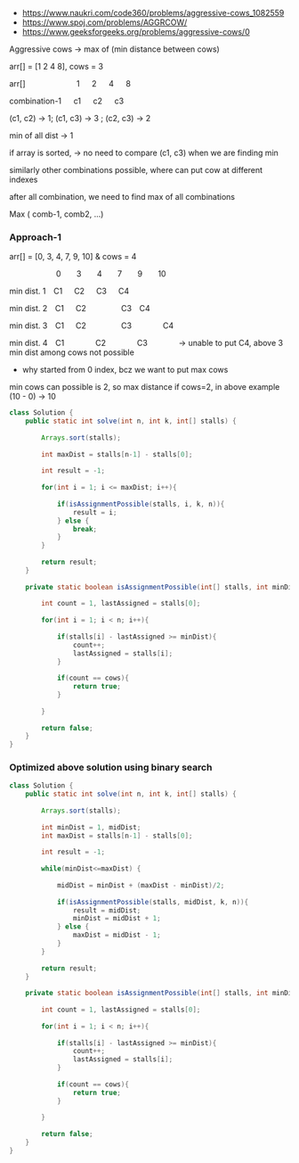 * https://www.naukri.com/code360/problems/aggressive-cows_1082559
* https://www.spoj.com/problems/AGGRCOW/
* https://www.geeksforgeeks.org/problems/aggressive-cows/0


Aggressive cows &rarr; max of (min distance between cows)

arr[] = [1 2 4 8], cows = 3


arr[] &emsp;&emsp;&emsp;&emsp;&emsp;&emsp; 1 &emsp; 2 &emsp; 4 &emsp; 8

combination-1 &emsp; c1  &emsp; c2 &emsp; c3

(c1, c2) &rarr; 1; (c1, c3) &rarr; 3 ; (c2, c3) &rarr; 2  

min of all dist  &rarr; 1

if array is sorted, &rarr; no need to compare (c1, c3) when we are finding min

similarly other combinations possible, where can put cow at different indexes

after all combination, we need to find max of all combinations

Max ( comb-1, comb2, ...)


### Approach-1

arr[] = [0, 3, 4, 7, 9, 10] & cows = 4

&emsp;&emsp;&emsp;&emsp;&emsp;&emsp;0&emsp;&emsp;3&emsp;&emsp;4&emsp;&emsp;7&emsp;&emsp;9&emsp;&emsp;10

min dist. 1&emsp;C1&emsp;&ensp;C2&emsp;&ensp;C3&emsp;&ensp;C4

min dist. 2&emsp;C1&emsp;&ensp;C2&emsp;&emsp;&emsp;&emsp;&ensp;C3&emsp;C4

min dist. 3&emsp;C1&emsp;&ensp;C2&emsp;&emsp;&emsp;&emsp;&ensp;C3&emsp;&emsp;&emsp;&emsp;C4

min dist. 4&emsp;C1&emsp;&emsp;&emsp;&emsp;C2&emsp;&emsp;&emsp;&emsp;C3&emsp;&emsp;&emsp;&emsp;&rarr; unable to put C4, above 3 min dist among cows not possible

* why started from 0 index, bcz we want to put max cows 

min cows can possible is 2, so max distance if cows=2, in above example (10 - 0) &rarr; 10 


```java
class Solution {
    public static int solve(int n, int k, int[] stalls) {
        
        Arrays.sort(stalls);
        
        int maxDist = stalls[n-1] - stalls[0];
        
        int result = -1;
        
        for(int i = 1; i <= maxDist; i++){
  
            if(isAssignmentPossible(stalls, i, k, n)){
                result = i;
            } else {
                break;
            }
        }
        
        return result;
    }
    
    private static boolean isAssignmentPossible(int[] stalls, int minDist, int cows, int n){
        
        int count = 1, lastAssigned = stalls[0];
        
        for(int i = 1; i < n; i++){
            
            if(stalls[i] - lastAssigned >= minDist){
                count++;
                lastAssigned = stalls[i];
            }
            
            if(count == cows){
                return true;
            }
            
        }
        
        return false;
    }
}
```

### Optimized above solution using binary search

```java
class Solution {
    public static int solve(int n, int k, int[] stalls) {
        
        Arrays.sort(stalls);
        
        int minDist = 1, midDist;
        int maxDist = stalls[n-1] - stalls[0];
        
        int result = -1;
        
        while(minDist<=maxDist) {
            
            midDist = minDist + (maxDist - minDist)/2;
            
            if(isAssignmentPossible(stalls, midDist, k, n)){
                result = midDist;
                minDist = midDist + 1;
            } else {
                maxDist = midDist - 1;
            }
        }
        
        return result;
    }
    
    private static boolean isAssignmentPossible(int[] stalls, int minDist, int cows, int n){
        
        int count = 1, lastAssigned = stalls[0];
        
        for(int i = 1; i < n; i++){
            
            if(stalls[i] - lastAssigned >= minDist){
                count++;
                lastAssigned = stalls[i];
            }
            
            if(count == cows){
                return true;
            }
            
        }
        
        return false;
    }
}
```